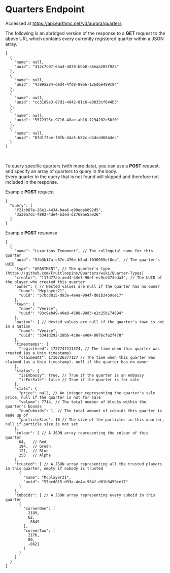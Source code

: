# Quarters Endpoint
Accessed at https://api.earthmc.net/v3/aurora/quarters

The following is an abridged version of the response to a **GET** request to the above URL which contains every currently registered quarter within a JSON array.
```json5
[
  {
    "name": null,
    "uuid": "412c7c07-eaa4-4870-bbb0-a8eaa205f925"
  },
  {
    "name": null,
    "uuid": "4399a284-ded4-4fd8-8966-126d6e489c84"
  },
  {
    "name": null,
    "uuid": "cc3189e3-87d1-4d42-81c6-e9033cf644b3"
  },
  {
    "name": null,
    "uuid": "5572325c-9716-48ae-ab16-7294282e50f0"
  },
  {
    "name": null,
    "uuid": "8fd1f7be-f0fb-4da5-b82c-d4dcdd6644ec"
  }
]
```
<br>

To query specific quarters (with more data), you can use a **POST** request, and specify an array of quarters to query in the body.\
Every quarter in the query that is not found will skipped and therefore not included in the response.

Example **POST** request
```json5
{
  "query": [
    "f21cb87e-26e1-4434-baa6-e99eda6892d5",
    "3a30a7dc-4892-4de4-b3ed-d2768ae5ae26"
  ]
}
```

Example **POST** response
```json5
[
  {
    "name": "Luxurious Tenement", // The colloquial name for this quarter
    "uuid": "5fb3b17a-c67e-476e-b8ad-f030955ef8ea", // The quarter's UUID
    "type": "APARTMENT", // The quarter's type (https://github.com/Fruitloopins/Quarters/wiki/Quarter-Types)
    "creator": "f17d77ab-aed4-44e7-96ef-ec9cd473eda3", // The UUID of the player who created this quarter
    "owner": { // Nested values are null if the quarter has no owner
      "name": "Mcplayer21",
      "uuid": "57bcd815-d93a-4e4a-904f-d01b3459ce17"
    },
    "town": {
      "name": "Venice",
      "uuid": "83c9eb49-40e8-4588-98d3-e2c25b174694"
    },
    "nation": { // Nested values are null if the quarter's town is not in a nation
      "name": "Venice",
      "uuid": "5341d292-28bb-4c8e-a404-0076cfa2f478"
    },
    "timestamps": {
      "registered": 1727747211374, // The time when this quarter was created (as a Unix timestamp)
      "claimedAt": 1710726377127 // The time when this quarter was claimed (as a Unix timestamp). null if the quarter has no owner
    },
    "status": {
      "isEmbassy": true, // True if the quarter is an embassy
      "isForSale": false // True if the quarter is for sale
    },
    "stats": {
      "price": null, // An integer representing the quarter's sale price, null if the quarter is not for sale
      "volume": 7714, // The total number of blocks within the quarter's bounds
      "numCuboids": 1, // The total amount of cuboids this quarter is made up of
      "particleSize": 10 // The size of the particles in this quarter, null if particle size is not set
    },
    "colour": [ // A JSON array representing the colour of this quarter
      64,   // Red
      194,  // Green
      121,  // Blue
      255   // Alpha
    ],
    "trusted": [ // A JSON array representing all the trusted players in this quarter, empty if nobody is trusted
      {
        "name": "Mcplayer21",
        "uuid": "57bcd815-d93a-4e4a-904f-d01b3459ce17"
      }
    ],
    "cuboids": [ // A JSON array representing every cuboid in this quarter
      {
        "cornerOne": [
          2189,
          62,
          -8649
        ],
        "cornerTwo": [
          2176,
          80,
          -8621
        ]
      }
    ]
  }
]
```